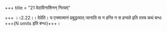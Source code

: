 +++
title = "21 वेदाविनाशिनन् नित्यम्"

+++
।।2.22।। वेदेति। य एनमात्मानं प्रबुद्धत्वात् जानाति स न हन्ति न स हन्यते इति तस्य कथं बन्धः +++(N omits इति बन्धः)+++।  
